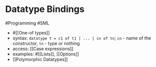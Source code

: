 # Datatype Bindings

#Programming #SML

- #[[One-of types]]
- syntax: `datatype t = c1 of t1 | ... | cn of tn`; `cn` - name of the constructor, `tn` - type or nothing
- access: [[Case expressions]]
- examples: #[[Lists]], [[Options]]
- [[Polymorphic Datatypes]]
